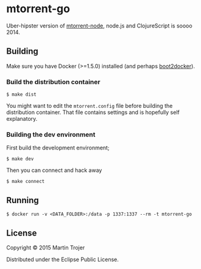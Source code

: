 # mtorrent-go

Uber-hipster version of [mtorrent-node](https://github.com/martintrojer/mtorrent-node), node.js and ClojureScript is soooo 2014.

## Building

Make sure you have Docker (>=1.5.0) installed (and perhaps [boot2docker](http://boot2docker.io)).

### Build the distribution container

`$ make dist`

You might want to edit the `mtorrent.config` file before building the distribution container. That file contains settings and is hopefully self explanatory.

### Building the dev environment

First build the development environment;

`$ make dev`

Then you can connect and hack away

`$ make connect`

## Running

`$ docker run -v <DATA_FOLDER>:/data -p 1337:1337 --rm -t mtorrent-go`

## License

Copyright © 2015 Martin Trojer

Distributed under the Eclipse Public License.
